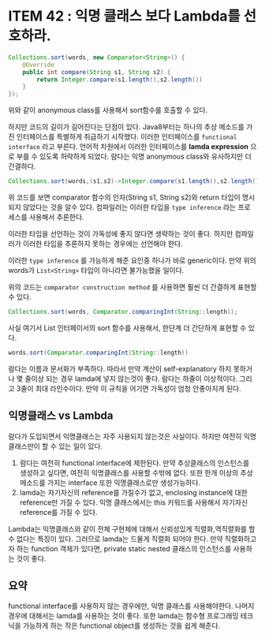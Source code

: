 # ITEM 42 : 익명 클래스 보다 Lambda를 선호하라.

``` java
Collections.sort(words, new Comparator<String>() {
    @Override
    public int compare(String s1, String s2) {
        return Integer.compare(s1.length(),s2.length())
    }
});
```

위와 같이 anonymous class를  사용해서 sort함수를 호출할 수 있다.

하지만 코드의 길이가 길어진다는 단점이 있다. Java8부터는 하나의 추상 메소드를 가진 인터페이스를 특별하게 취급하기 시작했다. 이러한 인터페이스를 ```functional interface``` 라고 부른다. 언어적 차원에서 이러한 인터페이스를 **lamda expression** 으로 부를 수 있도록 허락하게 되었다. 람다는 익명 anonymous class와 유사하지만 더 간결하다.

``` java
Collections.sort(words,(s1,s2)->Integer.compare(s1.length(),s2.length()));
```

위 코드를 보면 comparator 함수의 인자(String s1, String s2)와 return 타입이 명시되지 않았다는 것을 알수 있다. 컴파일러는 이러한 타입을 ```type inference``` 라는 프로세스를 사용해서 추론한다.

이러한 타입을 선언하는 것이 가독성에 좋지 않다면 생략하는 것이 좋다. 하지만 컴파일러가 이러한 타입을 추론하지 못하는 경우에는 선언해야 한다.

이러한 ```type inference``` 를 가능하게 해준 요인중 하나가 바로 generic이다. 만약 위의 words가 ```List<String>``` 타입이 아니라면 불가능했을 일이다.

위의 코드는 ```comparator construction method``` 를 사용하면 훨씬 더 간결하게 표현할 수 있다.

```java
Collections.sort(words, Comparator.comparingInt(String::length));
```

사실 여기서 List 인터페이서의 sort 함수를 사용해서, 한단계 더 간단하게 표현할 수 있다.

```java
words.sort(Comparator.comparingInt(String::length))
```

람다는 이름과 문서화가 부족하다. 따라서 만약 계산이 self-explanatory 하지 못하거나 몇 줄이상 되는 경우 lamda에 넣지 않는것이 좋다. 람다는 하줄이 이상적이다. 그리고 3줄이 최대 라인수이다. 만약 이 규칙을 어기면 가독성이 엄청 안좋아지게 된다.

## 익명클래스 vs Lambda

람다가 도입되면서 익명클래스는 자주 사용되지 않는것은 사실이다. 하지만 여전히 익명 클래스만이 할 수 있는 일이 있다. 

1. 람다는 여전히 functional interface에 제한된다. 만약 추상클래스의 인스턴스를 생성하고 싶다면, 여전히 익명클래스를 사용할 수밖에 없다. 또한 한개 이상의 추상 메소드를 가지는 interface 또한 익명클래스로만 생성가능하다. 
2. lamda는 자기자신의 reference를 가질수가 없고, enclosing instance에 대한 reference만 가질 수 있다. 익명 클래스에서는 this 키워드를 사용해서 자기자신 reference를 가질 수 있다.

Lambda는 익명클래스와 같이 전체 구현체에 대해서 신뢰성있게 직렬화,역직렬화를 할수 없다는 특징이 있다. 그러므로 lamda는 드물게 직렬화 되어야 한다. 만약 직렬화하고자 하는 function 객체가 있다면, private static nested 클래스의 인스턴스를 사용하는 것이 좋다.

## 요약

functional interface를 사용하지 않는 경우에만, 익명 클래스를 사용해야한다. 나머지 경우에 대해서는 lamda를 사용하는 것이 좋다. 또한 lamda는 함수형 프로그래밍 테크닉을 가능하게 하는 작은 functional object를 생성하는 것을 쉽게 해준다.
